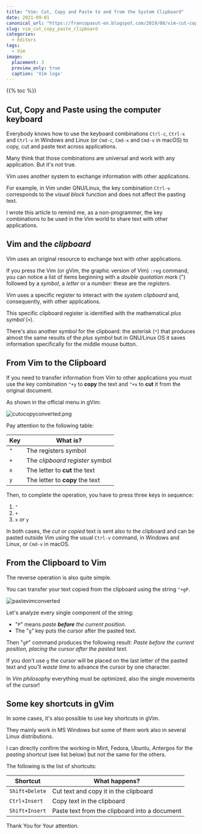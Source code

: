 ```yaml
---
title: "Vim: Cut, Copy and Paste to and from the System Clipboard"
date: 2021-09-01
canonical_url: "https://francopasut-en.blogspot.com/2019/08/vim-cut-copy-and-paste-to-and-from.html"
slug: vim_cut_copy_paste_clipboard
categories:
  - Editors
tags:
  - Vim
image:
  placement: 3
  preview_only: true 
  caption: 'Vim logo'
---
```


{{% toc %}}

## Cut, Copy and Paste using the computer keyboard 

Everybody knows how to use the keyboard combinations `Ctrl-c`, `Ctrl-x` and `Ctrl-v` in Windows and Linux (or `Cmd-c`, `Cmd-x` and `Cmd-v` in macOS) to copy, cut and paste text across applications.

Many think that those combinations are universal and work with any application. But it's not true.

Vim uses another system to exchange information with other applications.

For example, in Vim under GNU/Linux, the key combination `Ctrl-v` corresponds to the *visual block* function and does not affect the pasting text.

I wrote this article to remind me, as a non-programmer, the key combinations to be used in the Vim world to share text with other applications.

## Vim and the *clipboard* 

Vim uses an original resource to exchange text with other applications.

If you press the Vim (or gVim, the graphic version of Vim) `:reg` command, you can notice a list of items beginning with a *double quotation mark* (") followed by a *symbol*, a *letter* or a *number*: these are the *registers*.

Vim uses a specific register to interact with the *system clipboard* and, consequently, with other applications.

This specific clipboard register is identified with the mathematical *plus symbol* (`+`).

There's also another symbol for the clipboard: the asterisk (`*`) that produces almost the same results of the *plus* symbol but in GNU/Linux OS it saves information specifically for the middle mouse button.

##  From Vim to the Clipboard 

If you need to transfer information from Vim to other applications you must use the key combination `​"+y` to **copy** the text and `​"+x` to **cut** it from the original document.

As shown in the official menu in gVim:

![cutocopyconverted.png](cutocopyconverted.png "Cut vs Copy")



Pay attention to the following table:

| Key  | What is?                        |
| ---- | ----------                     |
| `"`   | The registers symbol            |
| `+`   | The *clipboard register* symbol |
| `x`    | The letter to **cut** the text  |
| `y`    | The letter to **copy** the text |

Then, to complete the operation,  you have to press three keys in sequence:

1.  `"`
2.  `+`
3.  `x` *or* `y`

In both cases, the *cut* or *copied* text is sent also to the clipboard and can be pasted outside Vim using the usual `Ctrl-v` command, in Windows and Linux, or `Cmd-v` in macOS.

##  From the Clipboard to Vim 

The reverse operation is also quite simple. 

You can transfer your text copied from the clipboard using the string `"+gP`.

![pastevimconverted](pastevimconverted.png "Paste text string")


Let's analyze every single component of the string:

- "`P`" means *paste **before** the current position*.
- The "`g`" key puts the cursor after the pasted text.

Then "`gP`" command produces the following result: *Paste before the current position, placing the cursor after the pasted text.*

If you don't use `g` the cursor will be placed on the last letter of the pasted text and you'll *waste time* to advance the cursor by one character.

In *Vim philosophy* everything must be optimized, also the single movements of the cursor!

##  Some key shortcuts in gVim 

In some cases, it's also possible to use key shortcuts in gVim.

They mainly work in MS Windows but some of them work also in several Linux distributions. 

I can directly confirm the working in Mint, Fedora, Ubuntu, Antergos for the *pasting* shortcut (see list below) but not the same for the others.

The following is the list of shortcuts:

| Shortcut         | What happens?                                        |
| ---------------- | -----------------------------------------------      |
| `Shift+Delete`   | Cut text and copy it in the clipboard                |
| `Ctrl+Insert`    | Copy text in the clipboard                           |
| `Shift+Insert`   | Paste text from the clipboard into a document |

Thank You for Your attention.

